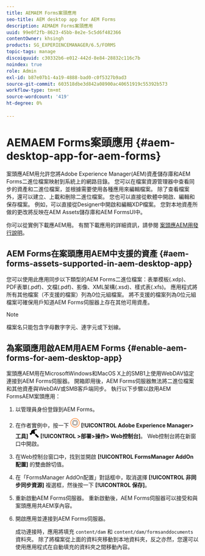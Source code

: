 ```yaml
---
title: AEMAEM Forms案頭應用
seo-title: AEM desktop app for AEM Forms
description: AEMAEM Forms案頭應用
uuid: 99e0f2fb-8623-45bb-8e2e-5c5d6f482366
contentOwner: khsingh
products: SG_EXPERIENCEMANAGER/6.5/FORMS
topic-tags: manage
discoiquuid: c30332b6-e012-442d-8e84-28832c116c7b
noindex: true
role: Admin
exl-id: b87e07b1-4a19-4888-bad0-c0f5327b9ad3
source-git-commit: 603518dbe3d842a08900ac40651919c55392b573
workflow-type: tm+mt
source-wordcount: '419'
ht-degree: 0%

---
```


# AEMAEM Forms案頭應用 {#aem-desktop-app-for-aem-forms}

案頭應AEM用允許您將Adobe Experience Manager(AEM)資產儲存庫和AEM Forms二進位檔案映射到系統上的網路目錄。 您可以在檔案資源管理器中查看同步的資產和二進位檔案，並根據需要使用各種應用來編輯檔案。 除了查看檔案外，還可以建立、上載和刪除二進位檔案。 您也可以直接從軟體中開啟、編輯和保存檔案。 例如，可以直接從Designer中開啟和編輯XDP檔案。 您對本地資產所做的更改將反映在AEM Assets儲存庫和AEM FormsUI中。

你可以從實例下載應AEM用。 有關下載應用的詳細資訊，請參閱 [案頭應AEM用發行說明](https://helpx.adobe.com/experience-manager/desktop-app/release-notes.html)。

## AEM Forms在案頭應用AEM中支援的資產 {#aem-forms-assets-supported-in-aem-desktop-app}

您可以使用此應用同步以下類型的AEM Forms二進位檔案：表單模板(.xdp)、PDF表單(.pdf)、文檔(.pdf)、影像、XML架構(.xsd)、樣式表(.xfs)。 應用程式將所有其他檔案（不支援的檔案）列為0位元組檔案。 將不支援的檔案列為0位元組檔案可確保用戶知道AEM Forms伺服器上存在其他可用資產。

>[!NOTE]
>
>檔案名只能包含字母數字字元、連字元或下划線。

## 為案頭應用啟AEM用AEM Forms {#enable-aem-forms-for-aem-desktop-app}

案頭應AEM用在MicrosoftWindows和MacOS X上的SMB1上使用WebDAV協定連接到AEM Forms伺服器。 開箱即用後，AEM Forms伺服器無法將二進位檔案和其他資產與WebDAV或SMB客戶端同步。 執行以下步驟以啟用AEM FormsAEM案頭應用：

1. 以管理員身份登錄到AEM Forms。
1. 在作者實例中，按一下 ![adobeexperience manager](assets/adobeexperiencemanager.png) **[!UICONTROL Adobe Experience Manager>工具]** ![錘](assets/hammer.png) **[!UICONTROL >部署>操作> Web控制台]**。 Web控制台將在新窗口中開啟。
1. 在Web控制台窗口中，找到並開啟 **[!UICONTROL FormsManager AddOn配置]** 的雙曲餘切值。
1. 在「FormsManager AddOn配置」對話框中，取消選擇 **[!UICONTROL 非同步同步資源]** 複選框，然後按一下 **[!UICONTROL 保存]**。
1. 重新啟動AEM Forms伺服器。 重新啟動後，AEM Forms伺服器可以接受和與案頭應用共AEM享內容。
1. 開啟應用並連接到AEM Forms伺服器。

   成功連接時，應用將填充 `content/dam` 和 `content/dam/formsanddocuments` 資料夾。 除了將檔案從上面的資料夾移動到本地資料夾，反之亦然，您還可以使用應用程式在自動填充的資料夾之間移動內容。
